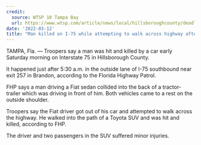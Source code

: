 ```yaml
---
credit:
  source: WTSP 10 Tampa Bay
  url: https://www.wtsp.com/article/news/local/hillsboroughcounty/deadly-175-crash/67-5e7274c4-7b91-45cc-afb3-f81d80619e7a
date: '2022-03-12'
title: "Man killed on I-75 while attempting to walk across highway after crash, FHP says"
---
```

TAMPA, Fla. — Troopers say a man was hit and killed by a car early Saturday morning on Interstate 75 in Hillsborough County.

It happened just after 5:30 a.m. in the outside lane of I-75 southbound near exit 257 in Brandon, according to the Florida Highway Patrol.

FHP says a man driving a Fiat sedan collided into the back of a tractor-trailer which was driving in front of him. Both vehicles came to a rest on the outside shoulder.

Troopers say the Fiat driver got out of his car and attempted to walk across the highway. He walked into the path of a Toyota SUV and was hit and killed, according to FHP.

The driver and two passengers in the SUV suffered minor injuries.
